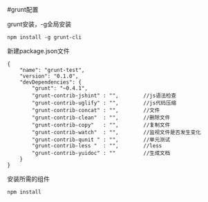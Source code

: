 #grunt配置

grunt安装，-g全局安装

	npm install -g grunt-cli

新建package.json文件

	{
		"name": "grunt-test",
		"version": "0.1.0",
		"devDependencies": {
			"grunt": "~0.4.1",
			"grunt-contrib-jshint" : "",		//js语法检查
			"grunt-contrib-uglify" : "",		//js代码压缩
			"grunt-contrib-concat" : "",		//文件
			"grunt-contrib-clean"  : "",		//删除文件
			"grunt-contrib-copy"   : "",		//复制文件
			"grunt-contrib-watch"  : "",		//监视文件是否发生变化
			"grunt-contrib-qunit " : "",		//单元测试
			"grunt-contrib-less "  : "",		//less
			"grunt-contrib-yuidoc" : ""			//生成文档
		}
	}

安装所需的组件

```shell
npm install
```

